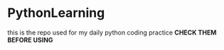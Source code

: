 # PythonLearning
this is the repo used for my daily python coding practice
**CHECK THEM BEFORE USING**
